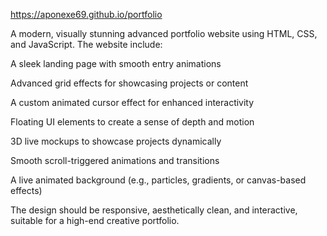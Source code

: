 https://aponexe69.github.io/portfolio

A modern, visually stunning advanced portfolio website using HTML, CSS, and JavaScript. The website include:

A sleek landing page with smooth entry animations

Advanced grid effects for showcasing projects or content

A custom animated cursor effect for enhanced interactivity

Floating UI elements to create a sense of depth and motion

3D live mockups to showcase projects dynamically

Smooth scroll-triggered animations and transitions

A live animated background (e.g., particles, gradients, or canvas-based effects)

The design should be responsive, aesthetically clean, and interactive, suitable for a high-end creative portfolio.
